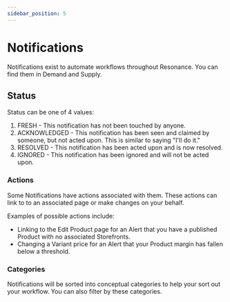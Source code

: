 ```yaml
---
sidebar_position: 5
---
```


# Notifications

Notifications exist to automate workflows throughout Resonance. You can find them in Demand and Supply.

## Status

Status can be one of 4 values:

1. FRESH - This notification has not been touched by anyone.
2. ACKNOWLEDGED - This notification has been seen and claimed by someone, but not acted upon. This is similar to saying "I'll do it."
3. RESOLVED - This notification has been acted upon and is now resolved.
4. IGNORED - This notification has been ignored and will not be acted upon.

### Actions

Some Notifications have actions associated with them. These actions can link to to an associated page or make changes on your behalf.

Examples of possible actions include:

-   Linking to the Edit Product page for an Alert that you have a published Product with no associated Storefronts.
-   Changing a Variant price for an Alert that your Product margin has fallen below a threshold.

### Categories

Notifications will be sorted into conceptual categories to help your sort out your workflow. You can also filter by these categories.
